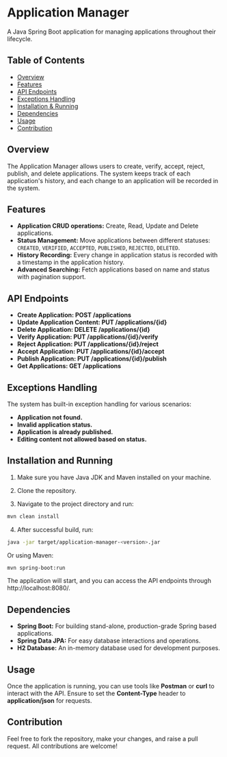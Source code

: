 # Application Manager
A Java Spring Boot application for managing applications throughout their lifecycle.

## Table of Contents
- [Overview](#Overview)
- [Features](#Features)
- [API Endpoints](#API-Endpoints)
- [Exceptions Handling](#Exceptions-Handling)
- [Installation & Running](#Installation-and-Running)
- [Dependencies](#Dependencies)
- [Usage](#Usage)
- [Contribution](#Contribution)

## Overview
The Application Manager allows users to create, verify, accept, reject, publish, and delete applications. The system keeps track of each application's history, and each change to an application will be recorded in the system.

## Features
- __Application CRUD operations:__ Create, Read, Update and Delete applications.
- __Status Management:__ Move applications between different statuses: `CREATED`, `VERIFIED`, `ACCEPTED`, `PUBLISHED`, `REJECTED`, `DELETED`.
- __History Recording:__ Every change in application status is recorded with a timestamp in the application history.
- __Advanced Searching:__ Fetch applications based on name and status with pagination support.

## API Endpoints
- __Create Application: POST /applications__
- __Update Application Content: PUT /applications/{id}__
- __Delete Application: DELETE /applications/{id}__
- __Verify Application: PUT /applications/{id}/verify__
- __Reject Application: PUT /applications/{id}/reject__
- __Accept Application: PUT /applications/{id}/accept__
- __Publish Application: PUT /applications/{id}/publish__
- __Get Applications: GET /applications__

## Exceptions Handling
The system has built-in exception handling for various scenarios:

- __Application not found.__
- __Invalid application status.__
- __Application is already published.__
- __Editing content not allowed based on status.__

## Installation and Running
1. Make sure you have Java JDK and Maven installed on your machine.

2. Clone the repository.

3. Navigate to the project directory and run:

```bash
mvn clean install
```
4. After successful build, run:

```bash
java -jar target/application-manager-<version>.jar
```
Or using Maven:

```bash
mvn spring-boot:run
```
The application will start, and you can access the API endpoints through http://localhost:8080/.

## Dependencies
- __Spring Boot:__ For building stand-alone, production-grade Spring based applications.
- __Spring Data JPA:__ For easy database interactions and operations.
- __H2 Database:__ An in-memory database used for development purposes.

## Usage
Once the application is running, you can use tools like __Postman__ or __curl__ to interact with the API. Ensure to set the __Content-Type__ header to __application/json__ for requests.

## Contribution
Feel free to fork the repository, make your changes, and raise a pull request. All contributions are welcome!

